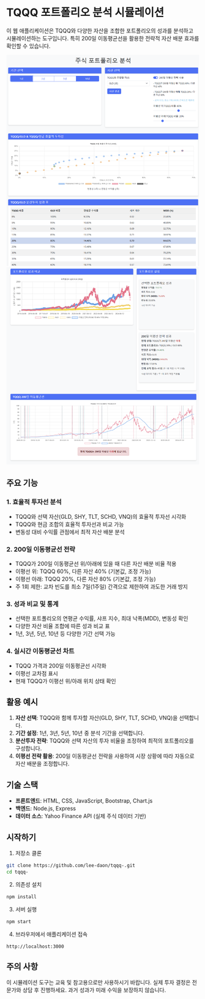 # TQQQ 포트폴리오 분석 시뮬레이션

이 웹 애플리케이션은 TQQQ와 다양한 자산을 조합한 포트폴리오의 성과를 분석하고 시뮬레이션하는 도구입니다. 특히 200일 이동평균선을 활용한 전략적 자산 배분 효과를 확인할 수 있습니다.

![포트폴리오 성과 비교](./images/preview1.jpg)
![포트폴리오 분석](./images/preview2.jpg)

## 주요 기능

### 1. 효율적 투자선 분석
- TQQQ와 선택 자산(GLD, SHY, TLT, SCHD, VNQ)의 효율적 투자선 시각화
- TQQQ와 현금 조합의 효율적 투자선과 비교 가능
- 변동성 대비 수익률 관점에서 최적 자산 배분 분석

### 2. 200일 이동평균선 전략
- TQQQ가 200일 이동평균선 위/아래에 있을 때 다른 자산 배분 비율 적용
- 이평선 위: TQQQ 60%, 다른 자산 40% (기본값, 조정 가능)
- 이평선 아래: TQQQ 20%, 다른 자산 80% (기본값, 조정 가능)
- 주 1회 제한: 교차 빈도를 최소 7일(1주일) 간격으로 제한하여 과도한 거래 방지

### 3. 성과 비교 및 통계
- 선택한 포트폴리오의 연평균 수익률, 샤프 지수, 최대 낙폭(MDD), 변동성 확인
- 다양한 자산 비율 조합에 따른 성과 비교 표
- 1년, 3년, 5년, 10년 등 다양한 기간 선택 가능

### 4. 실시간 이동평균선 차트
- TQQQ 가격과 200일 이동평균선 시각화
- 이평선 교차점 표시
- 현재 TQQQ가 이평선 위/아래 위치 상태 확인

## 활용 예시

1. **자산 선택**: TQQQ와 함께 투자할 자산(GLD, SHY, TLT, SCHD, VNQ)을 선택합니다.
2. **기간 설정**: 1년, 3년, 5년, 10년 중 분석 기간을 선택합니다.
3. **분산투자 전략**: TQQQ와 선택 자산의 투자 비율을 조정하여 최적의 포트폴리오를 구성합니다.
4. **이평선 전략 활용**: 200일 이동평균선 전략을 사용하여 시장 상황에 따라 자동으로 자산 배분을 조정합니다.

## 기술 스택

- **프론트엔드**: HTML, CSS, JavaScript, Bootstrap, Chart.js
- **백엔드**: Node.js, Express
- **데이터 소스**: Yahoo Finance API (실제 주식 데이터 기반)

## 시작하기

1. 저장소 클론
```bash
git clone https://github.com/lee-daon/tqqq-.git
cd tqqq-
```

2. 의존성 설치
```bash
npm install
```

3. 서버 실행
```bash
npm start
```

4. 브라우저에서 애플리케이션 접속
```
http://localhost:3000
```

## 주의 사항

이 시뮬레이션 도구는 교육 및 참고용으로만 사용하시기 바랍니다. 실제 투자 결정은 전문가와 상담 후 진행하세요. 과거 성과가 미래 수익을 보장하지 않습니다. 